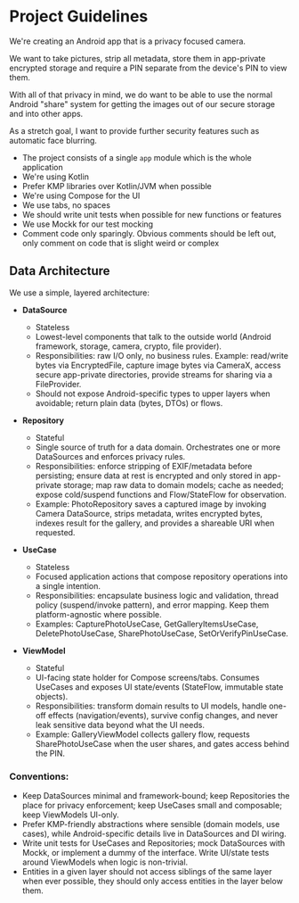 # Project Guidelines

We're creating an Android app that is a privacy focused camera.

We want to take pictures, strip all metadata, store them in app-private encrypted storage
and require a PIN separate from the device's PIN to view them.

With all of that privacy in mind, we do want to be able to use the normal Android "share"
system for getting the images out of our secure storage and into other apps.

As a stretch goal, I want to provide further security features such as automatic face
blurring.

* The project consists of a single `app` module which is the whole application
* We're using Kotlin
* Prefer KMP libraries over Kotlin/JVM when possible
* We're using Compose for the UI
* We use tabs, no spaces
* We should write unit tests when possible for new functions or features
* We use Mockk for our test mocking
* Comment code only sparingly. Obvious comments should be left out, only comment on code that is slight weird or complex

## Data Architecture

We use a simple, layered architecture:

- **DataSource**
    - Stateless
    - Lowest-level components that talk to the outside world (Android framework, storage, camera, crypto, file
      provider).
    - Responsibilities: raw I/O only, no business rules. Example: read/write bytes via EncryptedFile, capture image
      bytes via CameraX, access secure app-private directories, provide streams for sharing via a FileProvider.
    - Should not expose Android-specific types to upper layers when avoidable; return plain data (bytes, DTOs) or flows.

- **Repository**
    - Stateful
    - Single source of truth for a data domain. Orchestrates one or more DataSources and enforces privacy rules.
    - Responsibilities: enforce stripping of EXIF/metadata before persisting; ensure data at rest is encrypted and only
      stored in app-private storage; map raw data to domain models; cache as needed; expose cold/suspend functions and
      Flow/StateFlow for observation.
    - Example: PhotoRepository saves a captured image by invoking Camera DataSource, strips metadata, writes encrypted
      bytes, indexes result for the gallery, and provides a shareable URI when requested.

- **UseCase**
    - Stateless
    - Focused application actions that compose repository operations into a single intention.
    - Responsibilities: encapsulate business logic and validation, thread policy (suspend/invoke pattern), and error
      mapping. Keep them platform-agnostic where possible.
    - Examples: CapturePhotoUseCase, GetGalleryItemsUseCase, DeletePhotoUseCase, SharePhotoUseCase,
      SetOrVerifyPinUseCase.

- **ViewModel**
    - Stateful
    - UI-facing state holder for Compose screens/tabs. Consumes UseCases and exposes UI state/events (StateFlow,
      immutable state objects).
    - Responsibilities: transform domain results to UI models, handle one-off effects (navigation/events), survive
      config changes, and never leak sensitive data beyond what the UI needs.
    - Example: GalleryViewModel collects gallery flow, requests SharePhotoUseCase when the user shares, and gates access
      behind the PIN.

### Conventions:

- Keep DataSources minimal and framework-bound; keep Repositories the place for privacy enforcement; keep UseCases small
  and composable; keep ViewModels UI-only.
- Prefer KMP-friendly abstractions where sensible (domain models, use cases), while Android-specific details live in
  DataSources and DI wiring.
- Write unit tests for UseCases and Repositories; mock DataSources with Mockk, or implement a dummy of the interface.
  Write UI/state tests around ViewModels when logic is non-trivial.
- Entities in a given layer should not access siblings of the same layer when ever possible, they should only access
  entities in the layer below them.